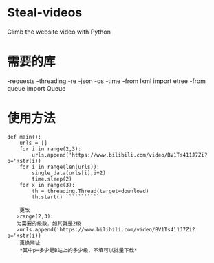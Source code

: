 # Steal-videos
Climb the website video with Python

# 需要的库
-requests
-threading
-re
-json
-os
-time
-from lxml import etree
-from queue import Queue

# 使用方法
```````````
def main():
    urls = []
    for i in range(2,3):
        urls.append('https://www.bilibili.com/video/BV1Ts411J7Zi?p='+str(i))
    for i in range(len(urls)):
        single_data(urls[i],i+2)							
        time.sleep(2)
    for x in range(3):
        th = threading.Thread(target=download)		
        th.start() ```````````
       
    更改
   >range(2,3):
   为需要的级数，如其就是2级
   >urls.append('https://www.bilibili.com/video/BV1Ts411J7Zi?p='+str(i))
    更换网址
    *其中p=多少是B站上的多少级，不填可以批量下载*
    '
    
